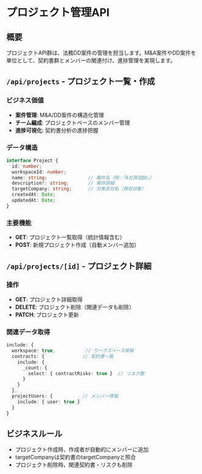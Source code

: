 # プロジェクト管理API

## 概要
プロジェクトAPI群は、法務DD案件の管理を担当します。M&A案件やDD案件を単位として、契約書群とメンバーの関連付け、進捗管理を実現します。

## `/api/projects` - プロジェクト一覧・作成

### ビジネス価値
- **案件管理**: M&A/DD案件の構造化管理
- **チーム編成**: プロジェクトベースのメンバー管理
- **進捗可視化**: 契約書分析の進捗把握

### データ構造
```typescript
interface Project {
  id: number;
  workspaceId: number;
  name: string;               // 案件名（例：「A社買収DD」）
  description?: string;       // 案件詳細
  targetCompany: string;      // 対象会社名（買収対象）
  createdAt: Date;
  updatedAt: Date;
}
```

### 主要機能
- **GET**: プロジェクト一覧取得（統計情報含む）
- **POST**: 新規プロジェクト作成（自動メンバー追加）

## `/api/projects/[id]` - プロジェクト詳細

### 操作
- **GET**: プロジェクト詳細取得
- **DELETE**: プロジェクト削除（関連データも削除）
- **PATCH**: プロジェクト更新

### 関連データ取得
```typescript
include: {
  workspace: true,           // ワークスペース情報
  contracts: {              // 契約書一覧
    include: {
      _count: {
        select: { contractRisks: true }  // リスク数
      }
    }
  },
  projectUsers: {           // メンバー情報
    include: { user: true }
  }
}
```

## ビジネスルール
- プロジェクト作成時、作成者が自動的にメンバーに追加
- targetCompanyは契約書のtargetCompanyと照合
- プロジェクト削除時、関連契約書・リスクも削除